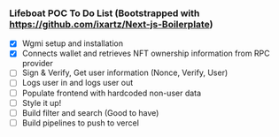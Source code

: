 ### Lifeboat POC To Do List (Bootstrapped with https://github.com/ixartz/Next-js-Boilerplate)

- [X] Wgmi setup and installation
- [X] Connects wallet and retrieves NFT ownership information from RPC provider
- [ ] Sign & Verify, Get user information (Nonce, Verify, User)
- [ ] Logs user in and logs user out
- [ ] Populate frontend with hardcoded non-user data
- [ ] Style it up!
- [ ] Build filter and search (Good to have)
- [ ] Build pipelines to push to vercel 